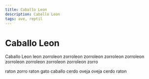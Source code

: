 ```yaml
---
title: Caballo Leon
description: Caballo Leon
tags: ave, reptil
---
```


# Caballo Leon

Caballo Leon leon zorroleon zorroleon zorroleon zorroleon zorroleon zorroleon zorroleon zorroleon zorroleon zorro

raton zorro raton gato caballo cerdo oveja oveja cerdo raton